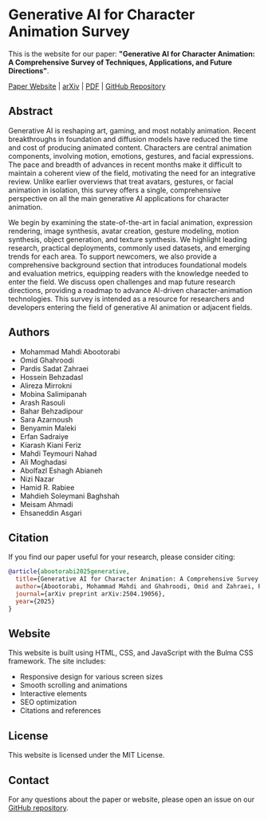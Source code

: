 # Generative AI for Character Animation Survey

This is the website for our paper: **"Generative AI for Character Animation: A Comprehensive Survey of Techniques, Applications, and Future Directions"**.

[Paper Website](https://llm-lab-org.github.io/Generative-AI-for-Character-Animation-Survey/) | [arXiv](https://arxiv.org/abs/2504.19056) | [PDF](https://arxiv.org/pdf/2504.19056) | [GitHub Repository](https://github.com/llm-lab-org/Generative-AI-for-Character-Animation-Survey)

## Abstract

Generative AI is reshaping art, gaming, and most notably animation. Recent breakthroughs in foundation and diffusion models have reduced the time and cost of producing animated content. Characters are central animation components, involving motion, emotions, gestures, and facial expressions. The pace and breadth of advances in recent months make it difficult to maintain a coherent view of the field, motivating the need for an integrative review. Unlike earlier overviews that treat avatars, gestures, or facial animation in isolation, this survey offers a single, comprehensive perspective on all the main generative AI applications for character animation.

We begin by examining the state-of-the-art in facial animation, expression rendering, image synthesis, avatar creation, gesture modeling, motion synthesis, object generation, and texture synthesis. We highlight leading research, practical deployments, commonly used datasets, and emerging trends for each area. To support newcomers, we also provide a comprehensive background section that introduces foundational models and evaluation metrics, equipping readers with the knowledge needed to enter the field. We discuss open challenges and map future research directions, providing a roadmap to advance AI-driven character-animation technologies. This survey is intended as a resource for researchers and developers entering the field of generative AI animation or adjacent fields.

## Authors

- Mohammad Mahdi Abootorabi
- Omid Ghahroodi
- Pardis Sadat Zahraei
- Hossein Behzadasl
- Alireza Mirrokni
- Mobina Salimipanah
- Arash Rasouli
- Bahar Behzadipour
- Sara Azarnoush
- Benyamin Maleki
- Erfan Sadraiye
- Kiarash Kiani Feriz
- Mahdi Teymouri Nahad
- Ali Moghadasi
- Abolfazl Eshagh Abianeh
- Nizi Nazar
- Hamid R. Rabiee
- Mahdieh Soleymani Baghshah
- Meisam Ahmadi
- Ehsaneddin Asgari

## Citation

If you find our paper useful for your research, please consider citing:

```bibtex
@article{abootorabi2025generative,
  title={Generative AI for Character Animation: A Comprehensive Survey of Techniques, Applications, and Future Directions},
  author={Abootorabi, Mohammad Mahdi and Ghahroodi, Omid and Zahraei, Pardis Sadat and Behzadasl, Hossein and Mirrokni, Alireza and Salimipanah, Mobina and Rasouli, Arash and Behzadipour, Bahar and Azarnoush, Sara and Maleki, Benyamin and Sadraiye, Erfan and Feriz, Kiarash Kiani and Nahad, Mahdi Teymouri and Moghadasi, Ali and Abianeh, Abolfazl Eshagh and Nazar, Nizi and Rabiee, Hamid R. and Baghshah, Mahdieh Soleymani and Ahmadi, Meisam and Asgari, Ehsaneddin},
  journal={arXiv preprint arXiv:2504.19056},
  year={2025}
}
```

## Website

This website is built using HTML, CSS, and JavaScript with the Bulma CSS framework. The site includes:

- Responsive design for various screen sizes
- Smooth scrolling and animations
- Interactive elements
- SEO optimization
- Citations and references

## License

This website is licensed under the MIT License.

## Contact

For any questions about the paper or website, please open an issue on our [GitHub repository](https://github.com/llm-lab-org/Generative-AI-for-Character-Animation-Survey).
